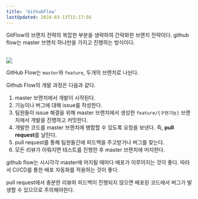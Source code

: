 ```yaml
---
title: 'GithubFlow'
lastUpdated: 2024-03-13T15:17:56
---
```


GitFlow의 브랜치 전략의 복잡한 부분을 생략하여 간략화한 브랜치 전략이다. github flow는 master 브랜치 하나만을 가지고 진행하는 방식이다.

<br>
<img src="https://user-images.githubusercontent.com/43775108/125813582-d1500c51-e1af-44e7-9f90-83901dfec03f.png">
<br>

GitHub Flow는 `master`와 `feature`, 두개의 브랜치로 나뉜다.

Github Flow의 개발 과정은 다음과 같다.

1. master 브랜치에서 개발이 시작된다.
2. 기능이나 버그에 대해 issue를 작성한다.
3. 팀원들이 issue 해결을 위해 master 브랜치에서 생성한 `feature/{구현기능}` 브랜치에서 개발을 진행하고 커밋한다.
4. 개발한 코드를 master 브랜치에 병합할 수 있도록 요청을 보낸다.
    즉, **pull request**를 날린다.
5. pull request를 통해 팀원들간에 피드백을 주고받거나 버그를 찾는다. 
6. 모든 리뷰가 이뤄지면 테스트를 진행한 후 master 브랜치에 머지한다.

github flow는 시시각각 master에 머지될 때마다 배포가 이루어지는 것이 좋다. 따라서 CI/CD를 통한 배포 자동화를 적용하는 것이 좋다.

pull request에서 충분한 리뷰와 피드백이 진행되지 않으면 배포된 코드에서 버그가 발생할 수 있으므로 주의해야한다.